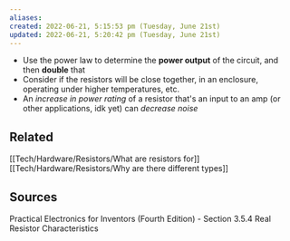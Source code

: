 ```yaml
---
aliases: 
created: 2022-06-21, 5:15:53 pm (Tuesday, June 21st)
updated: 2022-06-21, 5:20:42 pm (Tuesday, June 21st)
---
```

- Use the power law to determine the **power output** of the circuit, and then **double** that
- Consider if the resistors will be close together, in an enclosure, operating under higher temperatures, etc.
- An *increase in power rating* of a resistor that's an input to an amp (or other applications, idk yet) can *decrease noise*

## Related
[[Tech/Hardware/Resistors/What are resistors for]]
[[Tech/Hardware/Resistors/Why are there different types]]

## Sources
Practical Electronics for Inventors (Fourth Edition) - Section 3.5.4 Real Resistor Characteristics